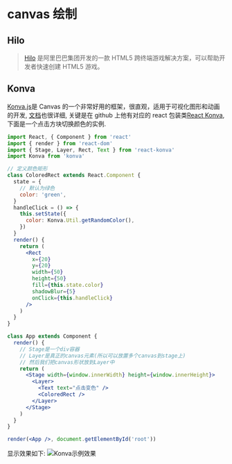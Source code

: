 # canvas 绘制

## Hilo

> [Hilo](https://github.com/hiloteam/Hilo) 是阿里巴巴集团开发的一款 HTML5 跨终端游戏解决方案，可以帮助开发者快速创建 HTML5 游戏。

## Konva

[Konva.js](https://konvajs.org/)是 Canvas 的一个非常好用的框架，很直观，适用于可视化图形和动画的开发, [文档](https://konvajs.org/docs/)也很详细, 关键是在 github 上他有对应的 react 包装类[React Konva](https://github.com/konvajs/react-konva), 下面是一个点击方块切换颜色的实例.

```jsx
import React, { Component } from 'react'
import { render } from 'react-dom'
import { Stage, Layer, Rect, Text } from 'react-konva'
import Konva from 'konva'

// 定义颜色矩形
class ColoredRect extends React.Component {
  state = {
    // 默认为绿色
    color: 'green',
  }
  handleClick = () => {
    this.setState({
      color: Konva.Util.getRandomColor(),
    })
  }
  render() {
    return (
      <Rect
        x={20}
        y={20}
        width={50}
        height={50}
        fill={this.state.color}
        shadowBlur={5}
        onClick={this.handleClick}
      />
    )
  }
}

class App extends Component {
  render() {
    // Stage是一个div容器
    // Layer是真正的canvas元素(所以可以放置多个canvas到stage上)
    // 然后我们把canvas形状放到Layer中
    return (
      <Stage width={window.innerWidth} height={window.innerHeight}>
        <Layer>
          <Text text="点击变色" />
          <ColoredRect />
        </Layer>
      </Stage>
    )
  }
}

render(<App />, document.getElementById('root'))
```

显示效果如下:
![Konva示例效果](https://s1.ax1x.com/2020/04/05/GB9oe1.png)
